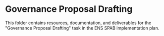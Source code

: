 # Governance Proposal Drafting

This folder contains resources, documentation, and deliverables for the "Governance Proposal Drafting" task in the ENS SPAB implementation plan.
